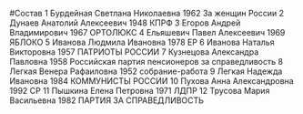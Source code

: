 #Состав
1 Бурдейная Светлана Николаевна 1962 За женщин России
2 Дунаев Анатолий Алексеевич 1948 КПРФ
3 Егоров Андрей Владимирович 1967 ОРТОЛЮКС
4 Ельяшевич Павел Алексеевич 1969 ЯБЛОКО
5 Иванова Людмила Ивановна 1978 ЕР
6 Иванова Наталья Викторовна 1957 ПАТРИОТЫ РОССИИ
7 Кузнецова Александра Павловна 1958 Российская партия пенсионеров за справедливость
8 Легкая Венера Рафаиловна 1952 собрание-работа
9 Легкая Надежда Ивановна 1984 КОММУНИСТЫ РОССИИ
10 Пухова Анна Александровна 1992 СР
11 Пышкина Елена Петровна 1971 ЛДПР
12 Трусова Мария Васильевна 1982 ПАРТИЯ ЗА СПРАВЕДЛИВОСТЬ
